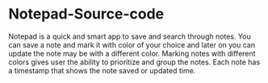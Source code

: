 # Notepad-Source-code
Notepad is a quick and smart app to save and search through notes. You can save a note and mark it with color of your choice and later on you can update the note may be with a different color. Marking notes with different colors gives user the ability to prioritize and group the notes. Each note has a timestamp that shows the note saved or updated time.
